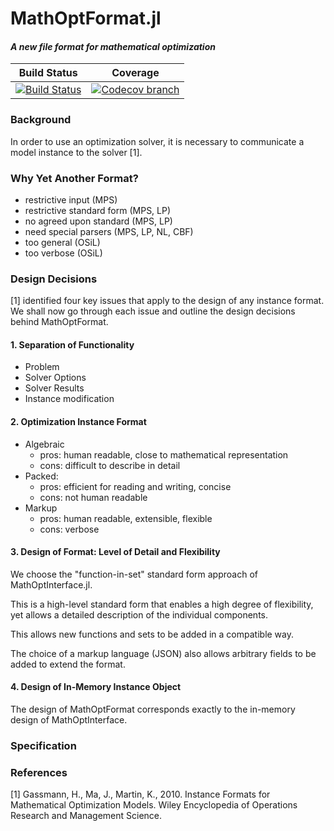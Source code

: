 # MathOptFormat.jl
#### _A new file format for mathematical optimization_

| **Build Status** | **Coverage** |
|:--------------------:|:----------------:|
| [![Build Status][build-img]][build-url] | [![Codecov branch][codecov-img]][codecov-url]


### Background

In order to use an optimization solver, it is necessary to communicate a model
instance to the solver [1].

### Why Yet Another Format?

 - restrictive input (MPS)
 - restrictive standard form (MPS, LP)
 - no agreed upon standard (MPS, LP)
 - need special parsers (MPS, LP, NL, CBF)
 - too general (OSiL)
 - too verbose (OSiL)



### Design Decisions

[1] identified four key issues that apply to the design of any instance format.
We shall now go through each issue and outline the design decisions behind
MathOptFormat.

#### 1. Separation of Functionality
 - Problem
 - Solver Options
 - Solver Results
 - Instance modification

#### 2. Optimization Instance Format
 - Algebraic
    - pros: human readable, close to mathematical representation
    - cons: difficult to describe in detail
 - Packed:
    - pros: efficient for reading and writing, concise
    - cons: not human readable
 - Markup
    - pros: human readable, extensible, flexible
    - cons: verbose

#### 3. Design of Format: Level of Detail and Flexibility

We choose the "function-in-set" standard form approach of MathOptInterface.jl.

This is a high-level standard form that enables a high degree of flexibility,
yet allows a detailed description of the individual components.

This allows new functions and sets to be added in a compatible way.

The choice of a markup language (JSON) also allows arbitrary fields to be added
to extend the format.

#### 4. Design of In-Memory Instance Object

The design of MathOptFormat corresponds exactly to the in-memory design of
MathOptInterface.

### Specification

### References

[1] Gassmann, H., Ma, J., Martin, K., 2010. Instance Formats for Mathematical Optimization Models. Wiley Encyclopedia of Operations Research and Management Science.

[build-img]: https://travis-ci.org/odow/MathOptFormat.jl.svg?branch=master
[build-url]: https://travis-ci.org/odow/MathOptFormat.jl

[codecov-img]: https://codecov.io/github/odow/MathOptFormat.jl/coverage.svg?branch=master
[codecov-url]: https://codecov.io/github/odow/MathOptFormat.jl?branch=master
